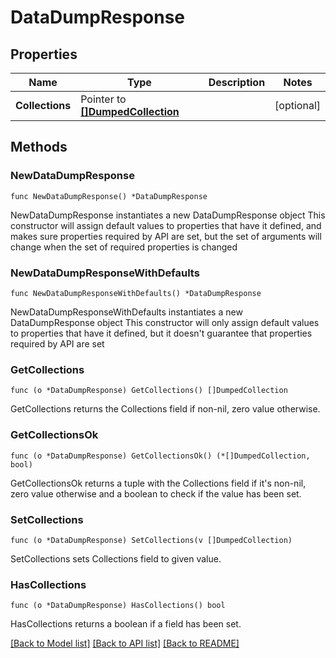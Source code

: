 # DataDumpResponse

## Properties

Name | Type | Description | Notes
------------ | ------------- | ------------- | -------------
**Collections** | Pointer to [**[]DumpedCollection**](DumpedCollection.md) |  | [optional] 

## Methods

### NewDataDumpResponse

`func NewDataDumpResponse() *DataDumpResponse`

NewDataDumpResponse instantiates a new DataDumpResponse object
This constructor will assign default values to properties that have it defined,
and makes sure properties required by API are set, but the set of arguments
will change when the set of required properties is changed

### NewDataDumpResponseWithDefaults

`func NewDataDumpResponseWithDefaults() *DataDumpResponse`

NewDataDumpResponseWithDefaults instantiates a new DataDumpResponse object
This constructor will only assign default values to properties that have it defined,
but it doesn't guarantee that properties required by API are set

### GetCollections

`func (o *DataDumpResponse) GetCollections() []DumpedCollection`

GetCollections returns the Collections field if non-nil, zero value otherwise.

### GetCollectionsOk

`func (o *DataDumpResponse) GetCollectionsOk() (*[]DumpedCollection, bool)`

GetCollectionsOk returns a tuple with the Collections field if it's non-nil, zero value otherwise
and a boolean to check if the value has been set.

### SetCollections

`func (o *DataDumpResponse) SetCollections(v []DumpedCollection)`

SetCollections sets Collections field to given value.

### HasCollections

`func (o *DataDumpResponse) HasCollections() bool`

HasCollections returns a boolean if a field has been set.


[[Back to Model list]](../README.md#documentation-for-models) [[Back to API list]](../README.md#documentation-for-api-endpoints) [[Back to README]](../README.md)


